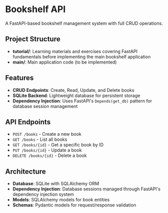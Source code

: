 # Bookshelf API

A FastAPI-based bookshelf management system with full CRUD operations.

## Project Structure

- **tutorial/**: Learning materials and exercises covering FastAPI fundamentals before implementing the main bookshelf application
- **main/**: Main application code (to be implemented)

## Features

- **CRUD Endpoints**: Create, Read, Update, and Delete books
- **SQLite Backend**: Lightweight database for persistent storage
- **Dependency Injection**: Uses FastAPI's `Depends(get_db)` pattern for database session management

## API Endpoints

- `POST /books` - Create a new book
- `GET /books` - List all books
- `GET /books/{id}` - Get a specific book by ID
- `PUT /books/{id}` - Update a book
- `DELETE /books/{id}` - Delete a book

## Architecture

- **Database**: SQLite with SQLAlchemy ORM
- **Dependency Injection**: Database sessions managed through FastAPI's dependency injection system
- **Models**: SQLAlchemy models for book entities
- **Schemas**: Pydantic models for request/response validation
